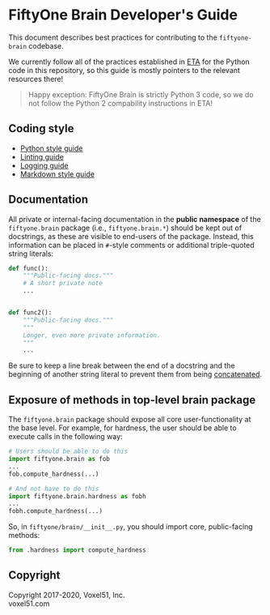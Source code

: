 # FiftyOne Brain Developer's Guide

This document describes best practices for contributing to the `fiftyone-brain`
codebase.

We currently follow all of the practices established in
[ETA](https://github.com/voxel51/eta) for the Python code in this repository,
so this guide is mostly pointers to the relevant resources there!

> Happy exception: FiftyOne Brain is strictly Python 3 code, so we do not
> follow the Python 2 compability instructions in ETA!

## Coding style

-   [Python style guide](https://github.com/voxel51/eta/blob/develop/docs/python_style_guide.md)
-   [Linting guide](https://github.com/voxel51/eta/blob/develop/docs/linting_guide.md)
-   [Logging guide](https://github.com/voxel51/eta/blob/develop/docs/logging_guide.md)
-   [Markdown style guide](https://github.com/voxel51/eta/blob/develop/docs/markdown_style_guide.md)

## Documentation

All private or internal-facing documentation in the **public namespace** of the
`fiftyone.brain` package (i.e., `fiftyone.brain.*`) should be kept out of
docstrings, as these are visible to end-users of the package. Instead, this
information can be placed in `#`-style comments or additional triple-quoted
string literals:

```python
def func():
    """Public-facing docs."""
    # A short private note
    ...


def func2():
    """Public-facing docs."""
    """
    Longer, even more private information.
    """
    ...
```

Be sure to keep a line break between the end of a docstring and the beginning
of another string literal to prevent them from being
[concatenated](https://docs.python.org/3/reference/lexical_analysis.html#string-literal-concatenation).

## Exposure of methods in top-level brain package

The `fiftyone.brain` package should expose all core user-functionality at the
base level. For example, for hardness, the user should be able to execute calls
in the following way:

```py
# Users should be able to do this
import fiftyone.brain as fob
...
fob.compute_hardness(...)

# And not have to do this
import fiftyone.brain.hardness as fobh
...
fobh.compute_hardness(...)
```

So, in `fiftyone/brain/__init__.py`, you should import core, public-facing
methods:

```py
from .hardness import compute_hardness
```

## Copyright

Copyright 2017-2020, Voxel51, Inc.<br> voxel51.com
